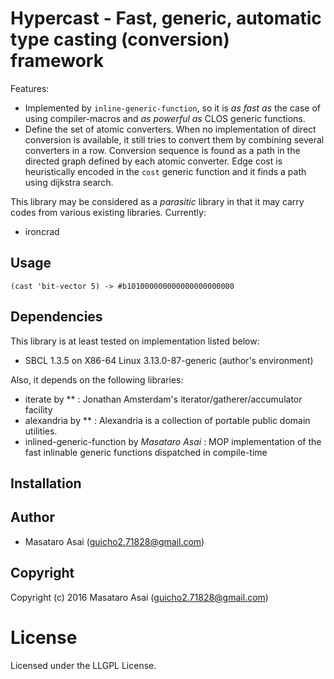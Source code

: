
# Hypercast - Fast, generic, automatic type casting (conversion) framework

Features:

+ Implemented by `inline-generic-function`, so it is *as fast as* the case of using compiler-macros and *as powerful as* CLOS generic functions.
+ Define the set of atomic converters. When no implementation of direct conversion is available, it still tries to convert them by combining several converters in a row. Conversion sequence is found as a path in the directed graph defined by each atomic converter. Edge cost is heuristically encoded in the `cost` generic function and it finds a path using dijkstra search.

This library may be considered as a *parasitic* library in that it may carry codes from various existing libraries. Currently:

+ ironcrad


## Usage

`(cast 'bit-vector 5) -> #b101000000000000000000000`

## Dependencies
This library is at least tested on implementation listed below:

+ SBCL 1.3.5 on X86-64 Linux 3.13.0-87-generic (author's environment)

Also, it depends on the following libraries:

+ iterate by ** :
    Jonathan Amsterdam's iterator/gatherer/accumulator facility
+ alexandria by ** :
    Alexandria is a collection of portable public domain utilities.
+ inlined-generic-function by *Masataro Asai* :
    MOP implementation of the fast inlinable generic functions dispatched in compile-time

## Installation

## Author

* Masataro Asai (guicho2.71828@gmail.com)

## Copyright

Copyright (c) 2016 Masataro Asai (guicho2.71828@gmail.com)

# License

Licensed under the LLGPL License.


